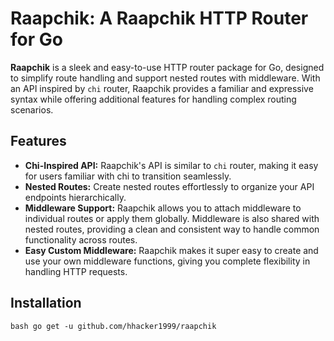 # Raapchik: A Raapchik HTTP Router for Go

**Raapchik** is a sleek and easy-to-use HTTP router package for Go, designed to simplify route handling and support nested routes with middleware. With an API inspired by `chi` router, Raapchik provides a familiar and expressive syntax while offering additional features for handling complex routing scenarios.

## Features
- **Chi-Inspired API:** Raapchik's API is similar to `chi` router, making it easy for users familiar with chi to transition seamlessly.
- **Nested Routes:** Create nested routes effortlessly to organize your API endpoints hierarchically.
- **Middleware Support:** Raapchik allows you to attach middleware to individual routes or apply them globally. Middleware is also shared with nested routes, providing a clean and consistent way to handle common functionality across routes.
- **Easy Custom Middleware:** Raapchik makes it super easy to create and use your own middleware functions, giving you complete flexibility in handling HTTP requests.

## Installation

`bash
go get -u github.com/hhacker1999/raapchik
`
